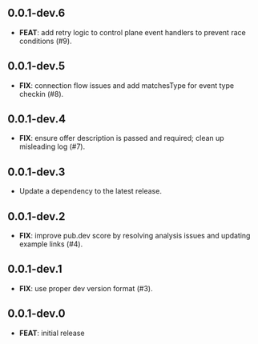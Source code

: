 ## 0.0.1-dev.6

 - **FEAT**: add retry logic to control plane event handlers to prevent race conditions (#9).

## 0.0.1-dev.5

 - **FIX**: connection flow issues and add matchesType for event type checkin (#8).

## 0.0.1-dev.4

 - **FIX**: ensure offer description is passed and required; clean up misleading log (#7).

## 0.0.1-dev.3

 - Update a dependency to the latest release.

## 0.0.1-dev.2

 - **FIX**: improve pub.dev score by resolving analysis issues and updating example links (#4).

## 0.0.1-dev.1

 - **FIX**: use proper dev version format (#3).

## 0.0.1-dev.0

 - **FEAT**: initial release
